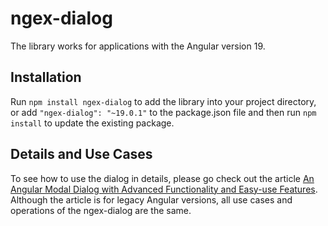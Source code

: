 # ngex-dialog

 The library works for applications with the Angular version 19.

## Installation

Run `npm install ngex-dialog` to add the library into your project directory, or add `"ngex-dialog": "~19.0.1"` to the package.json file and then run `npm install` to update the existing package.

## Details and Use Cases

To see how to use the dialog in details, please go check out the article [An Angular Modal Dialog with Advanced Functionality and Easy-use Features](https://www.codeproject.com/Articles/1179258/An-Angular-Modal-Dialog-with-Advanced-Functionalit). Although the article is for legacy Angular versions, all use cases and operations of the ngex-dialog are the same.
